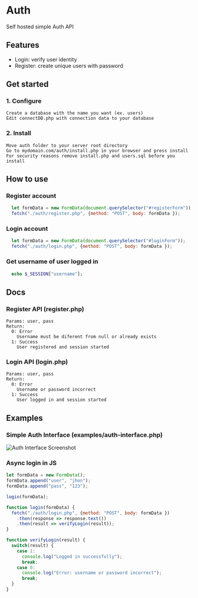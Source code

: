 # Auth
  Self hosted simple Auth API
## Features
   - Login: verify user identity
   - Register: create unique users with password
## Get started
### 1. Configure
    Create a database with the name you want (ex. users)
    Edit connectDB.php with connection data to your database
### 2. Install
    Move auth folder to your server root directory
    Go to mydomain.com/auth/install.php in your browser and press install
    For security reasons remove install.php and users.sql before you install
## How to use
### Register account
```javascript
  let formData = new FormData(document.querySelector("#registerForm"));
  fetch("./auth/register.php", {method: "POST", body: formData });
```
### Login account
```javascript
  let formData = new FormData(document.querySelector("#loginForm"));
  fetch("./auth/login.php", {method: "POST", body: formData });
```
### Get username of user logged in
```php
  echo $_SESSION["username"];
```
## Docs
### Register API (register.php)
    Params: user, pass
    Return:
      0: Error
        Username must be diferent from null or already exists
      1: Success
        User registered and session started
### Login API (login.php)
    Params: user, pass
    Return:
      0: Error
        Username or password incorrect
      1: Success
        User logged in and session started
## Examples
### Simple Auth Interface (examples/auth-interface.php)
![Auth Interface Screenshot](https://i.imgur.com/AqhRch6.png)

### Async login in JS
```javascript
let formData = new FormData();
formData.append("user", "jhon");
formData.append("pass", "123");

login(formData);

function login(formData) {
  fetch("./auth/login.php", {method: "POST", body: formData })
    .then(response => response.text())
    .then(result => verifyLogin(result));
}

function verifyLogin(result) {
  switch(result) {
    case 1:
      console.log("Logged in successfully");
      break;
    case 0:
      console.log("Error: username or password incorrect");
      break;
  }
}
```
